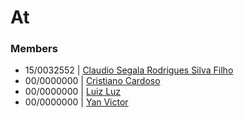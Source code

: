 # At

### Members

+ 15/0032552 | [Claudio Segala Rodrigues Silva Filho](www.github.com/claudiosegala)
+ 00/0000000 | [Cristiano Cardoso]()
+ 00/0000000 | [Luiz Luz]()
+ 00/0000000 | [Yan Victor]()
